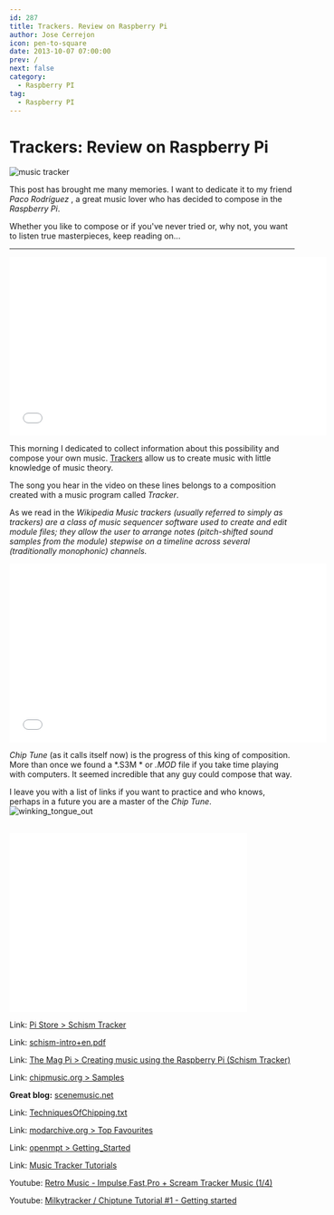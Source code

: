 ```yaml
---
id: 287
title: Trackers. Review on Raspberry Pi
author: Jose Cerrejon
icon: pen-to-square
date: 2013-10-07 07:00:00
prev: /
next: false
category:
  - Raspberry PI
tag:
  - Raspberry PI
---
```


# Trackers: Review on Raspberry Pi

![music tracker](/images/2013/10/trackers.jpg)

This post has brought me many memories. I want to dedicate it to my friend *Paco Rodr&iacute;guez* , a great music lover who has decided to compose in the *Raspberry Pi*.

Whether you like to compose or if you've never tried or, why not, you want to listen true masterpieces, keep reading on...

- - -
<iframe width="560" height="315" src="//www.youtube.com/embed/lSKk52EHLrg" frameborder="0" allowfullscreen></iframe>

This morning I dedicated to collect information about this possibility and compose your own music. [Trackers](http://en.wikipedia.org/wiki/Music_tracker) allow us to create music with little knowledge of music theory.

The song you hear in the video on these lines belongs to a composition created with a music program called *Tracker*.

As we read in the *Wikipedia Music trackers (usually referred to simply as trackers) are a class of music sequencer software used to create and edit module files; they allow the user to arrange notes (pitch-shifted sound samples from the module) stepwise on a timeline across several (traditionally monophonic) channels.*

<iframe width="560" height="315" src="//www.youtube.com/embed/W2xU9T85iV8" frameborder="0" allowfullscreen></iframe>

*Chip Tune* (as it calls itself now) is the progress of this king of composition. More than once we found a *.S3M * or *.MOD* file if you take time playing with computers. It seemed incredible that any guy could compose that way.

I leave you with a list of links if you want to practice and who knows, perhaps in a future you are a master of the *Chip Tune*.
![winking_tongue_out](/css/sm/winking_tongue_out.png)
<br /><br />

<iframe width="420" height="315" src="//www.youtube.com/embed/ghaf1Hmt97Y" frameborder="0" allowfullscreen></iframe>


Link: [Pi Store > Schism Tracker](http://store.raspberrypi.com/projects/schismtracker)

Link: [schism-intro+en.pdf](http://dexperix.net/articles/track-music/schism-intro+en.pdf)

Link: [The Mag Pi > Creating music using the Raspberry Pi (Schism Tracker)](http://www.themagpi.com/series/schism-tracker/)

Link: [chipmusic.org > Samples](http://chipmusic.org/forums/topic/136/tracker-food-samples)

**Great blog:** [scenemusic.net](https://www.scenemusic.net/demovibes/)

Link: [TechniquesOfChipping.txt](http://www.milkytracker.org/docs/Vhiiula-TechniquesOfChipping.txt)

Link: [modarchive.org > Top Favourites](http://modarchive.org/index.php?request=view_top_favourites)

Link: [openmpt > Getting_Started](http://wiki.openmpt.org/Tutorial:_Getting_Started)

Link: [Music Tracker Tutorials](http://dem0lecule.newgrounds.com/news/post/753500)

Youtube: [Retro Music - Impulse,Fast,Pro + Scream Tracker Music (1/4)](http://www.youtube.com/watch?v=ywW1R4mxnnw&feature=c4-overview-vl&list=PL5051FEBEA3A35AD5)

Youtube: [Milkytracker / Chiptune Tutorial #1 - Getting started](http://www.youtube.com/watch?v=N2s04YYO0Wg)
